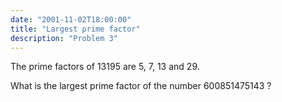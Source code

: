 ```yaml
---
date: "2001-11-02T18:00:00"
title: "Largest prime factor"
description: "Problem 3"
---
```


<p>The prime factors of 13195 are 5, 7, 13 and 29.</p>
<p>What is the largest prime factor of the number 600851475143 ?</p>

